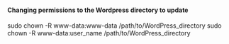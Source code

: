 #### Changing permissions to the Wordpress directory to update
sudo chown -R www-data:www-data /path/to/WordPress_directory
sudo chown -R www-data:user_name /path/to/WordPress_directory
